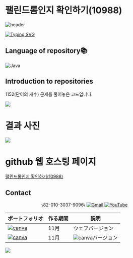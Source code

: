 # 팰린드롬인지 확인하기(10988)

![header](https://capsule-render.vercel.app/api?type=egg&color=gradient&height=300&section=header&text=welcome%2&fontSize=50&desc=백준%201152(단어의%20개수))

[![Typing SVG](https://readme-typing-svg.demolab.com?font=Fira+Code&pause=1000&color=93BDF7&background=203AFF00&random=false&width=435&lines=My+name+is+kimganghyeon)](https://git.io/typing-svg)

## Language of repository📚
![Java](https://img.shields.io/badge/Java-007396?style=flat-square&logo=java&logoColor=white)

## Introduction to repositories 
1152(단어의 개수) 문제를 풀어놓은 코드입니다. 
  
   <a href="https://www.acmicpc.net/problem/10988">
      <img src ="https://github.com/do04200611/Baekjoon/assets/74278578/d2fa3aa0-d1b0-44b2-ba66-18e381d40939">
  </a>

# 결과 사진 <br>
 <a href="https://github.com/do04200611/Baekjoon/blob/main/%EC%8B%AC%ED%99%94%201/%ED%8C%B0%EB%A6%B0%EB%93%9C%EB%A1%AC%EC%9D%B8%EC%A7%80%20%ED%99%95%EC%9D%B8%ED%95%98%EA%B8%B0(10988)/Main.java">
   <img src ="https://github.com/do04200611/Baekjoon/assets/74278578/4bf21e8b-0e1d-41a9-a728-c1a91cf831ba">
 </a>    

# github 웹 호스팅 페이지
<a href="https://do04200611.github.io/Baekjoon/%EC%8B%AC%ED%99%94%201/%ED%8C%B0%EB%A6%B0%EB%93%9C%EB%A1%AC%EC%9D%B8%EC%A7%80%20%ED%99%95%EC%9D%B8%ED%95%98%EA%B8%B0(10988)/index.html">팰린드롬인지 확인하기(10988)</a><br>

## Contact 
<p align="center">
  📞82-010-3037-9096📞
  <a href="mailto:a01030379096@gmail.com">
    <img src="https://img.shields.io/badge/-Gmail-red?style=for-the-badge&logo=Gmail" alt="Gmail">
  </a>
  <a href="https://www.youtube.com/channel/UC484ZJMavtoPOI4ey-HFdCA">
   <img src="https://img.shields.io/badge/-YouTube-red?style=for-the-badge&logo=youtube"  alt="YouTube">
 </a> <br>
 
  | ポートフォリオ           |  作る期間     |            説明  |
  |------------------------|---------------|----------------------------------------------|
  |<a href="https://kimganghyeon.my.canva.site/kimganghyeon"><img src="https://img.shields.io/badge/canva-purple?style=for-the-badge&logo=canva" alt="canva"></a>|11月|ウェブバージョン|
  |<a href="https://www.canva.com/design/DAFzY5opUiA/Ge33dSKE16cErBaDJDp-BA/edit"><img src="https://img.shields.io/badge/canva-purple?style=for-the-badge&logo=canva" alt="canva"></a>|11月|<img src="https://img.shields.io/badge/canva-purple?style=for-the-badge&logo=canva" alt="canva">バージョン|
</p>
<img src="https://capsule-render.vercel.app/api?type=egg&color=gradient&height=100&text=Thank%20you%20for%20watching.&section=footer" />
